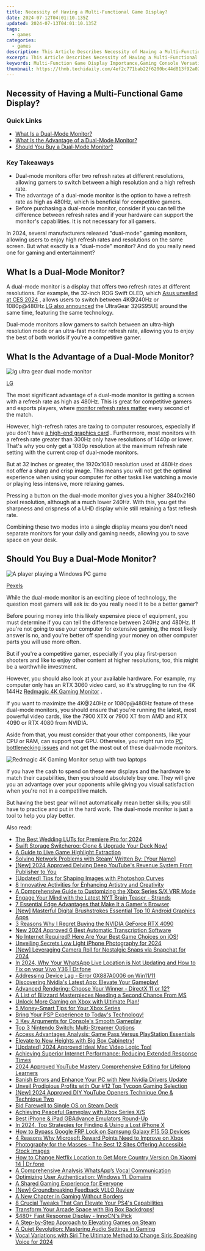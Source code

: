 ```yaml
---
title: Necessity of Having a Multi-Functional Game Display?
date: 2024-07-12T04:01:10.135Z
updated: 2024-07-13T04:01:10.135Z
tags:
  - games
categories:
  - games
description: This Article Describes Necessity of Having a Multi-Functional Game Display?
excerpt: This Article Describes Necessity of Having a Multi-Functional Game Display?
keywords: Multi-Function Game Display Importance,Gaming Console Versatility Value,Game System Multiple Uses,Dual Purpose Gaming Device,Flexible Game Monitor Benefits,Compact Entertainment Screens,Hybrid Console Advantages
thumbnail: https://thmb.techidaily.com/4ef2c771bab22f6200bc44d813f92a02921f5f21bf6a98c572d8bb4387a16041.png
---
```


## Necessity of Having a Multi-Functional Game Display?

### Quick Links

* [What Is a Dual-Mode Monitor?](#what-is-a-dual-mode-monitor)
* [What Is the Advantage of a Dual-Mode Monitor?](#what-is-the-advantage-of-a-dual-mode-monitor)
* [Should You Buy a Dual-Mode Monitor?](#should-you-buy-a-dual-mode-monitor)

### Key Takeaways

* Dual-mode monitors offer two refresh rates at different resolutions, allowing gamers to switch between a high resolution and a high refresh rate.
* The advantage of a dual-mode monitor is the option to have a refresh rate as high as 480Hz, which is beneficial for competitive gamers.
* Before purchasing a dual-mode monitor, consider if you can tell the difference between refresh rates and if your hardware can support the monitor's capabilities. It is not necessary for all gamers.

 In 2024, several manufacturers released "dual-mode" gaming monitors, allowing users to enjoy high refresh rates and resolutions on the same screen. But what exactly is a "dual-mode" monitor? And do you really need one for gaming and entertainment?

## What Is a Dual-Mode Monitor?

 A dual-mode monitor is a display that offers two refresh rates at different resolutions. For example, the 32-inch ROG Swift OLED, which [Asus unveiled at CES 2024](https://rog.asus.com/articles/gaming-monitors/rog-swift-oled-pg39wcdm-pg32ucdp-pg27aqdp/) , allows users to switch between 4K@240Hz or 1080p@480Hz.[LG also announced](https://www.lgnewsroom.com/2023/12/lg-ultragear-unveils-worlds-first-4k-oled-gaming-monitor-with-dual-hz-feature/) the UltraGear 32GS95UE around the same time, featuring the same technology.

 Dual-mode monitors allow gamers to switch between an ultra-high resolution mode or an ultra-fast monitor refresh rate, allowing you to enjoy the best of both worlds if you're a competitive gamer.

## What Is the Advantage of a Dual-Mode Monitor?

![lg ultra gear dual mode monitor](https://static1.makeuseofimages.com/wordpress/wp-content/uploads/2024/01/lg-ultra-gear-dual-mode-monitor.png)

[LG](http://www.lgnewsroom.com/2023/12/lg-ultragear-unveils-worlds-first-4k-oled-gaming-monitor-with-dual-hz-feature/)

 The most significant advantage of a dual-mode monitor is getting a screen with a refresh rate as high as 480Hz. This is great for competitive gamers and esports players, where [monitor refresh rates matter](https://www.makeuseof.com/tag/60hz-vs-144hz/) every second of the match.

 However, high-refresh rates are taxing to computer resources, especially if you don't have [a high-end graphics card](https://www.makeuseof.com/what-is-high-end-graphics-card-how-much-do-they-cost/) . Furthermore, most monitors with a refresh rate greater than 300Hz only have resolutions of 1440p or lower. That's why you only get a 1080p resolution at the maximum refresh rate setting with the current crop of dual-mode monitors.

 But at 32 inches or greater, the 1920x1080 resolution used at 480Hz does not offer a sharp and crisp image. This means you will not get the optimal experience when using your computer for other tasks like watching a movie or playing less intensive, more relaxing games.

 Pressing a button on the dual-mode monitor gives you a higher 3840x2160 pixel resolution, although at a much lower 240Hz. With this, you get the sharpness and crispness of a UHD display while still retaining a fast refresh rate.

 Combining these two modes into a single display means you don't need separate monitors for your daily and gaming needs, allowing you to save space on your desk.

## Should You Buy a Dual-Mode Monitor?

![A player playing a Windows PC game](https://thmb.techidaily.com/db2dfa016aad5526d4e3599a68e42c8f3cfa167590fe6f17711d0d491d279f0c.jpg)

[Pexels](https://www.pexels.com/photo/a-man-playing-a-video-game-on-a-computer-9071739/)

 While the dual-mode monitor is an exciting piece of technology, the question most gamers will ask is: do you really need it to be a better gamer?

 Before pouring money into this likely expensive piece of equipment, you must determine if you can tell the difference between 240Hz and 480Hz. If you're not going to use your computer for extensive gaming, the most likely answer is no, and you're better off spending your money on other computer parts you will use more often.

 But if you're a competitive gamer, especially if you play first-person shooters and like to enjoy other content at higher resolutions, too, this might be a worthwhile investment.

 However, you should also look at your available hardware. For example, my computer only has an RTX 3060 video card, so it's struggling to run the 4K 144Hz [Redmagic 4K Gaming Monitor](https://www.makeuseof.com/redmagic-4k-gaming-monitor-review/) .

 If you want to maximize the 4K@240Hz or 1080p@480Hz feature of these dual-mode monitors, you should ensure that you're running the latest, most powerful video cards, like the 7900 XTX or 7900 XT from AMD and RTX 4090 or RTX 4080 from NVIDIA.

 Aside from that, you must consider that your other components, like your CPU or RAM, can support your GPU. Otherwise, you might run into [PC bottlenecking issues](https://www.makeuseof.com/what-is-bottlenecking-my-pc-how-do-i-fix-it/) and not get the most out of these dual-mode monitors.

![Redmagic 4K Gaming Monitor setup with two laptops](https://static1.makeuseofimages.com/wordpress/wp-content/uploads/wm/2023/07/redmagic-4k-gaming-monitor-setup-with-two-laptops.jpg)

 If you have the cash to spend on these new displays and the hardware to match their capabilities, then you should absolutely buy one. They will give you an advantage over your opponents while giving you visual satisfaction when you're not in a competitive match.

 But having the best gear will not automatically mean better skills; you still have to practice and put in the hard work. The dual-mode monitor is just a tool to help you play better.


<ins class="adsbygoogle"
     style="display:block"
     data-ad-format="autorelaxed"
     data-ad-client="ca-pub-7571918770474297"
     data-ad-slot="1223367746"></ins>



<ins class="adsbygoogle"
     style="display:block"
     data-ad-client="ca-pub-7571918770474297"
     data-ad-slot="8358498916"
     data-ad-format="auto"
     data-full-width-responsive="true"></ins>



<span class="atpl-alsoreadstyle">Also read:</span>
<div><ul>
<li><a href="https://ai-video-editing.techidaily.com/the-best-wedding-luts-for-premiere-pro-for-2024/"><u>The Best Wedding LUTs for Premiere Pro for 2024</u></a></li>
<li><a href="https://games-able.techidaily.com/1719170052391-swift-storage-switcheroo-clone-and-upgrade-your-deck-now/"><u>Swift Storage Switcheroo: Clone & Upgrade Your Deck Now!</u></a></li>
<li><a href="https://games-able.techidaily.com/a-guide-to-live-game-highlight-extraction/"><u>A Guide to Live Game Highlight Extraction</u></a></li>
<li><a href="https://games-able.techidaily.com/1719169829405-solving-network-problems-with-steam-written-by-your-name/"><u>Solving Network Problems with Steam' Written By: [Your Name]</u></a></li>
<li><a href="https://youtube-zero.techidaily.com/024-approved-delving-deep-youtubes-revenue-system-from-publisher-to-you/"><u>[New] 2024 Approved  Delving Deep  YouTube's Revenue System From Publisher to You</u></a></li>
<li><a href="https://some-approaches.techidaily.com/updated-tips-for-shaping-images-with-photoshop-curves/"><u>[Updated] Tips for Shaping Images with Photoshop Curves</u></a></li>
<li><a href="https://games-able.techidaily.com/8-innovative-activities-for-enhancing-artistry-and-creativity/"><u>8 Innovative Activities for Enhancing Artistry and Creativity</u></a></li>
<li><a href="https://games-able.techidaily.com/a-comprehensive-guide-to-customizing-the-xbox-series-sx-vrr-mode/"><u>A Comprehensive Guide to Customizing the Xbox Series S/X VRR Mode</u></a></li>
<li><a href="https://games-able.techidaily.com/1719170608233-engage-your-mind-with-the-latest-nyt-brain-teaser-strands/"><u>Engage Your Mind with the Latest NYT Brain Teaser - Strands</u></a></li>
<li><a href="https://games-able.techidaily.com/7-essential-edge-advantages-that-make-it-a-gamers-browser/"><u>7 Essential Edge Advantages that Make It a Gamer's Browser</u></a></li>
<li><a href="https://extra-support.techidaily.com/new-masterful-digital-brushstrokes-essential-top-10-android-graphics-apps/"><u>[New] Masterful Digital Brushstrokes  Essential Top 10 Android Graphics Apps</u></a></li>
<li><a href="https://games-able.techidaily.com/3-reasons-why-i-regret-buying-the-nvidia-geforce-rtx-4090/"><u>3 Reasons Why I Regret Buying the NVIDIA GeForce RTX 4090</u></a></li>
<li><a href="https://sound-tweaking.techidaily.com/new-2024-approved-6-best-automatic-transcription-software/"><u>New 2024 Approved 6 Best Automatic Transcription Software</u></a></li>
<li><a href="https://games-able.techidaily.com/1719167714153-no-internet-required-here-are-your-best-game-choices-on-ios/"><u>No Internet Required? Here Are Your Best Game Choices on iOS!</u></a></li>
<li><a href="https://some-guidance.techidaily.com/unveiling-secrets-low-light-iphone-photography-for-2024/"><u>Unveiling Secrets  Low Light iPhone Photography for 2024</u></a></li>
<li><a href="https://snapchat-videos.techidaily.com/new-leveraging-camera-roll-for-nostalgic-snaps-via-snapchat-for-2024/"><u>[New] Leveraging Camera Roll for Nostalgic Snaps via Snapchat for 2024</u></a></li>
<li><a href="https://location-social.techidaily.com/in-2024-why-your-whatsapp-live-location-is-not-updating-and-how-to-fix-on-your-vivo-y36-drfone-by-drfone-virtual-android/"><u>In 2024, Why Your WhatsApp Live Location is Not Updating and How to Fix on your Vivo Y36 | Dr.fone</u></a></li>
<li><a href="https://games-able.techidaily.com/addressing-device-lag-error-0x887a0006-on-win1111/"><u>Addressing Device Lag - Error 0X887A0006 on Win11/11</u></a></li>
<li><a href="https://games-able.techidaily.com/1719170667310-discovering-nvidias-latest-app-elevate-your-gameplay/"><u>Discovering Nvidia's Latest App: Elevate Your Gameplay!</u></a></li>
<li><a href="https://games-able.techidaily.com/advanced-rendering-choose-your-winner-directx-11-or-12/"><u>Advanced Rendering: Choose Your Winner - DirectX 11 or 12?</u></a></li>
<li><a href="https://games-able.techidaily.com/a-list-of-blizzard-masterpieces-needing-a-second-chance-from-ms/"><u>A List of Blizzard Masterpieces Needing a Second Chance From MS</u></a></li>
<li><a href="https://games-able.techidaily.com/1719173835362-unlock-more-gaming-on-xbox-with-ultimate-plan/"><u>Unlock More Gaming on Xbox with Ultimate Plan!</u></a></li>
<li><a href="https://games-able.techidaily.com/5-money-smart-tips-for-your-xbox-series/"><u>5 Money-Smart Tips for Your Xbox Series</u></a></li>
<li><a href="https://games-able.techidaily.com/1719171487913-bring-your-psp-experience-to-todays-technology/"><u>Bring Your PSP Experience to Today's Technology!</u></a></li>
<li><a href="https://games-able.techidaily.com/3-key-arguments-for-consoles-smooth-gameplay/"><u>3 Key Arguments for Console's Smooth Gameplay</u></a></li>
<li><a href="https://games-able.techidaily.com/1719170987857-top-3-nintendo-switch-multi-streamer-options/"><u>Top 3 Nintendo Switch: Multi-Streamer Options</u></a></li>
<li><a href="https://games-able.techidaily.com/access-advantages-analysis-game-pass-versus-playstation-essentials/"><u>Access Advantages Analysis: Game Pass Versus PlayStation Essentials</u></a></li>
<li><a href="https://games-able.techidaily.com/1719172771364-elevate-to-new-heights-with-big-box-cabinetry/"><u>Elevate to New Heights with Big Box Cabinetry!</u></a></li>
<li><a href="https://on-screen-recording.techidaily.com/updated-2024-approved-ideal-mac-video-logic-tool/"><u>[Updated] 2024 Approved  Ideal Mac Video Logic Tool</u></a></li>
<li><a href="https://games-able.techidaily.com/achieving-superior-internet-performance-reducing-extended-response-times/"><u>Achieving Superior Internet Performance: Reducing Extended Response Times</u></a></li>
<li><a href="https://youtube-docs.techidaily.com/approved-youtube-mastery-comprehensive-editing-for-lifelong-learners/"><u>2024 Approved  YouTube Mastery  Comprehensive Editing for Lifelong Learners</u></a></li>
<li><a href="https://games-able.techidaily.com/1719172747292-banish-errors-and-enhance-your-pc-with-new-nvidia-drivers-update/"><u>Banish Errors and Enhance Your PC with New Nvidia Drivers Update</u></a></li>
<li><a href="https://screen-activity-recording.techidaily.com/unveil-prodigious-profits-with-our-12-top-tycoon-gaming-selection/"><u>Unveil Prodigious Profits with Our #12 Top Tycoon Gaming Selection</u></a></li>
<li><a href="https://youtube-data.techidaily.com/024-approved-diy-youtube-openers-technique-one-and-technique-two/"><u>[New] 2024 Approved  DIY YouTube Openers  Technique One & Technique Two</u></a></li>
<li><a href="https://games-able.techidaily.com/1719173882396-bid-farewell-to-single-os-on-steam-deck/"><u>Bid Farewell to Single OS on Steam Deck</u></a></li>
<li><a href="https://games-able.techidaily.com/achieving-peaceful-gameplay-with-xbox-series-xs/"><u>Achieving Peaceful Gameplay with Xbox Series X/S</u></a></li>
<li><a href="https://games-able.techidaily.com/1719170474876-best-iphone-and-ipad-gbadvance-emulators-round-up/"><u>Best iPhone & iPad GBAdvance Emulators Round-Up</u></a></li>
<li><a href="https://some-approaches.techidaily.com/in-2024-top-strategies-for-finding-and-using-a-lost-iphone-x/"><u>In 2024, Top Strategies for Finding & Using a Lost iPhone X</u></a></li>
<li><a href="https://bypass-frp.techidaily.com/how-to-bypass-google-frp-lock-on-samsung-galaxy-f15-5g-devices-by-drfone-android/"><u>How to Bypass Google FRP Lock on Samsung Galaxy F15 5G Devices</u></a></li>
<li><a href="https://games-able.techidaily.com/4-reasons-why-microsoft-reward-points-need-to-improve-on-xbox/"><u>4 Reasons Why Microsoft Reward Points Need to Improve on Xbox</u></a></li>
<li><a href="https://extra-information.techidaily.com/photography-for-the-masses-the-best-12-sites-offering-accessible-stock-images/"><u>Photography for the Masses - The Best 12 Sites Offering Accessible Stock Images</u></a></li>
<li><a href="https://fake-location.techidaily.com/how-to-change-netflix-location-to-get-more-country-version-on-xiaomi-14-drfone-by-drfone-virtual-android/"><u>How to Change Netflix Location to Get More Country Version On Xiaomi 14 | Dr.fone</u></a></li>
<li><a href="https://extra-resources.techidaily.com/a-comprehensive-analysis-whatsapps-vocal-communication/"><u>A Comprehensive Analysis  WhatsApp’s Vocal Communication</u></a></li>
<li><a href="https://win11-tips.techidaily.com/optimizing-user-authentication-windows-11-domains/"><u>Optimizing User Authentication: Windows 11, Domains</u></a></li>
<li><a href="https://games-able.techidaily.com/a-shared-gaming-experience-for-everyone/"><u>A Shared Gaming Experience for Everyone</u></a></li>
<li><a href="https://vp-tips.techidaily.com/new-groundbreaking-feedback-vllo-review/"><u>[New] Groundbreaking Feedback  VLLO Review</u></a></li>
<li><a href="https://games-able.techidaily.com/a-new-chapter-in-gaming-without-borders/"><u>A New Chapter in Gaming Without Borders</u></a></li>
<li><a href="https://games-able.techidaily.com/8-crucial-tweaks-that-can-elevate-your-ps4s-capabilities/"><u>8 Crucial Tweaks That Can Elevate Your PS4's Capabilities</u></a></li>
<li><a href="https://games-able.techidaily.com/1719172867404-transform-your-arcade-space-with-big-box-backdrops/"><u>Transform Your Arcade Space with Big Box Backdrops!</u></a></li>
<li><a href="https://games-able.techidaily.com/480plus-fast-response-display-innocns-pick/"><u>$480+ Fast Response Display - InnoCN's Pick</u></a></li>
<li><a href="https://games-able.techidaily.com/a-step-by-step-approach-to-elevating-games-on-steam/"><u>A Step-by-Step Approach to Elevating Games on Steam</u></a></li>
<li><a href="https://games-able.techidaily.com/a-quiet-revolution-mastering-audio-settings-in-gaming/"><u>A Quiet Revolution: Mastering Audio Settings in Gaming</u></a></li>
<li><a href="https://voice-adjusting.techidaily.com/vocal-variations-with-siri-the-ultimate-method-to-change-siris-speaking-voice-for-2024/"><u>Vocal Variations with Siri The Ultimate Method to Change Siris Speaking Voice for 2024</u></a></li>
</ul></div>

